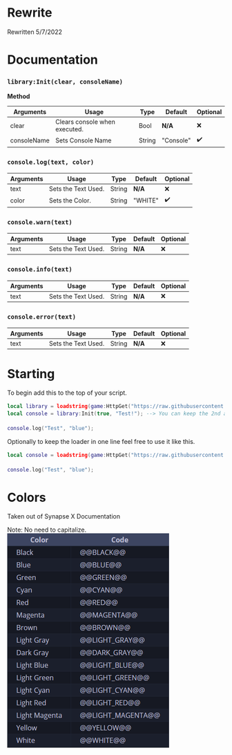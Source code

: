 # Rewrite
Rewritten 5/7/2022
# Documentation
### `library:Init(clear, consoleName)`
**Method**

| Arguments     | Usage                         | Type   | Default   | Optional |
| ------------- | ----------------------------- | ------ | --------- | -------- |
| clear         | Clears console when executed. | Bool   | **N/A**   | ❌      |
| consoleName   | Sets Console Name             | String | "Console" | ✔️      |

### `console.log(text, color)`
| Arguments | Usage               | Type   | Default   | Optional |
| --------- | ------------------- | ------ | --------- | -------- |
| text      | Sets the Text Used. | String | **N/A**   | ❌      |
| color     | Sets the Color.     | String | "WHITE"   | ✔️      |

### `console.warn(text)`
| Arguments | Usage               | Type   | Default   | Optional |
| --------- | ------------------- | ------ | --------- | -------- |
| text      | Sets the Text Used. | String | **N/A**   | ❌      |

### `console.info(text)`
| Arguments | Usage               | Type   | Default   | Optional |
| --------- | ------------------- | ------ | --------- | -------- |
| text      | Sets the Text Used. | String | **N/A**   | ❌      |

### `console.error(text)`
| Arguments | Usage               | Type   | Default   | Optional |
| --------- | ------------------- | ------ | --------- | -------- |
| text      | Sets the Text Used. | String | **N/A**   | ❌      |

# Starting
To begin add this to the top of your script. 
```lua
local library = loadstring(game:HttpGet("https://raw.githubusercontent.com/RobloxArchiver/Console/main/src/main.lua"))();
local console = library:Init(true, "Test!"); --> You can keep the 2nd arg empty, it'll default to "Console."

console.log("Test", "blue");
```

Optionally to keep the loader in one line feel free to use it like this.
```lua
local console = loadstring(game:HttpGet("https://raw.githubusercontent.com/RobloxArchiver/Console/main/src/main.lua"))():Init(true, "Test!");

console.log("Test", "blue");
```

# Colors
Taken out of Synapse X Documentation

Note: No need to capitalize. 
![The Colors](image.png)
